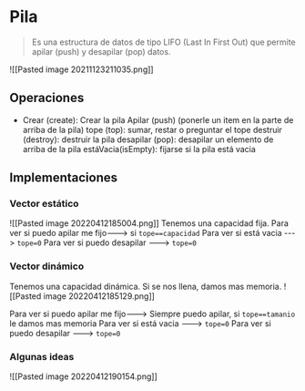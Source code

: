 # Pila
> Es una estructura de datos de tipo LIFO (Last In First Out) que permite apilar (push) y desapilar (pop) datos.


![[Pasted image 20211123211035.png]]
## Operaciones
- Crear (create): Crear la pila
Apilar (push) (ponerle un item en la parte de arriba de la pila)
tope (top): sumar, restar o preguntar el tope
destruir (destroy): destruir la pila
desapilar (pop): desapilar un elemento de arriba de la pila
estáVacia(isEmpty): fijarse si la pila está vacia

## Implementaciones
### Vector estático
![[Pasted image 20220412185004.png]]
Tenemos una capacidad fija.
Para ver si puedo apilar me fijo---> si `tope==capacidad`
Para ver si está vacia ---> `tope=0`
Para ver si puedo desapilar ---> `tope=0` 

### Vector dinámico
Tenemos una capacidad dinámica. Si se nos llena, damos mas memoria. 
![[Pasted image 20220412185129.png]]

Para ver si puedo apilar me fijo---> Siempre puedo apilar, si `tope==tamanio` le damos mas memoria
Para ver si está vacia ---> `tope=0`
Para ver si puedo desapilar ---> `tope=0` 

### Algunas ideas
![[Pasted image 20220412190154.png]]